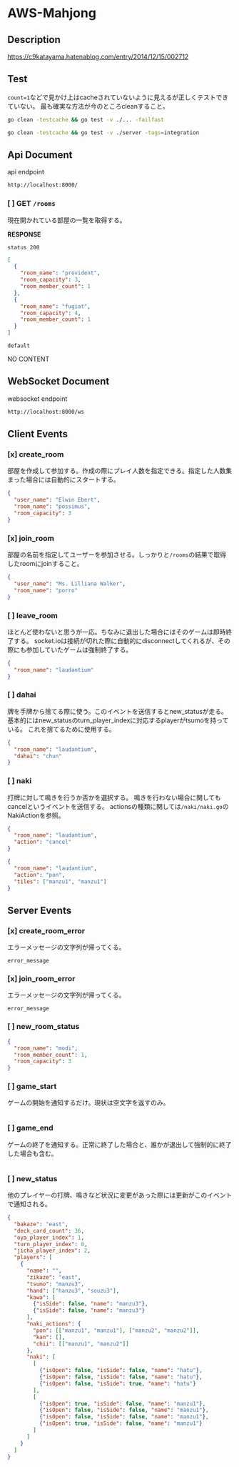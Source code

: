 # AWS-Mahjong


## Description
https://c9katayama.hatenablog.com/entry/2014/12/15/002712


## Test


`count=1`などで見かけ上はcacheされていないように見えるが正しくテストできていない。
最も確実な方法が今のところcleanすること。

```sh
go clean -testcache && go test -v ./... -failfast
```

```sh
go clean -testcache && go test -v ./server -tags=integration
```


## Api Document

api endpoint

```sh
http://localhost:8000/
```

### [ ]  GET `/rooms`

現在開かれている部屋の一覧を取得する。

**RESPONSE**

`status 200`


```json
[
  {
    "room_name": "provident",
    "room_capacity": 3,
    "room_member_count": 1
  },
  {
    "room_name": "fugiat",
    "room_capacity": 4,
    "room_member_count": 1
  }
]
```

`default`

NO CONTENT
 

## WebSocket Document

websocket endpoint

```sh
http://localhost:8000/ws
```

## Client Events


### [x] create_room

部屋を作成して参加する。作成の際にプレイ人数を指定できる。指定した人数集まった場合には自動的にスタートする。
```json
{
  "user_name": "Elwin Ebert",
  "room_name": "possimus",
  "room_capacity": 3
}
```

### [x] join_room

部屋の名前を指定してユーザーを参加させる。しっかりと`/rooms`の結果で取得したroomにjoinすること。

```json
{
  "user_name": "Ms. Lilliana Walker",
  "room_name": "porro"
}
```

### [ ] leave_room

ほとんど使わないと思うが一応。ちなみに退出した場合にはそのゲームは即時終了する。
socket.ioは接続が切れた際に自動的にdisconnectしてくれるが、その際にも参加していたゲームは強制終了する。

```json
{
  "room_name": "laudantium"
}

```



### [ ] dahai

牌を手牌から捨てる際に使う。このイベントを送信するとnew_statusが走る。
基本的にはnew_statusのturn_player_indexに対応するplayerがtsumoを持っている。
これを捨てるために使用する。

```json
{
  "room_name": "laudantium",
  "dahai": "chun"
}

```


### [ ] naki

打牌に対して鳴きを行うか否かを選択する。
鳴きを行わない場合に関してもcancelというイベントを送信する。
actionsの種類に関しては`/naki/naki.go`のNakiActionを参照。


```json
{
  "room_name": "laudantium",
  "action": "cancel"
}
```

```json
{
  "room_name": "laudantium",
  "action": "pon",
  "tiles": ["manzu1", "manzu1"]
}
```


## Server Events


### [x] create_room_error

エラーメッセージの文字列が帰ってくる。

```
error_message
```

### [x] join_room_error

エラーメッセージの文字列が帰ってくる。

```
error_message
```

### [ ] new_room_status

```json
{
  "room_name": "modi",
  "room_member_count": 1,
  "room_capacity": 3
}
```

### [ ] game_start

ゲームの開始を通知するだけ。現状は空文字を返すのみ。

```json
```

### [ ] game_end

ゲームの終了を通知する。正常に終了した場合と、誰かが退出して強制的に終了した場合も含む。

```json
```

### [ ] new_status

他のプレイヤーの打牌、鳴きなど状況に変更があった際には更新がこのイベントで通知される。

```json
{
  "bakaze": "east",
  "deck_card_count": 36, 
  "oya_player_index": 1,
  "turn_player_index": 0,
  "jicha_player_index": 2,
  "players": [
    {
      "name": "",
      "zikaze": "east",
      "tsumo": "manzu3",
      "hand": ["hanzu3", "souzu3"],
      "kawa": [
        {"isSide": false, "name": "manzu3"},
        {"isSide": false, "name": "manzu3"}
      ],
      "naki_actions": {
        "pon": [["manzu1", "manzu1"], ["manzu2", "manzu2"]],
        "kan": [],
        "chii": [["manzu1", "manzu2"]]
      },
      "naki": [
        [
          {"isOpen": false, "isSide": false, "name": "hatu"},
          {"isOpen": false, "isSide": false, "name": "hatu"},
          {"isOpen": false, "isSide": true, "name": "hatu"}
        ],
        [
          {"isOpen": true, "isSide": false, "name": "manzu1"},
          {"isOpen": false, "isSide": false, "name": "manzu1"},
          {"isOpen": false, "isSide": false, "name": "manzu1"},
          {"isOpen": true, "isSide": false, "name": "manzu1"}
        ]
      ]
    }
  ]
}
```
